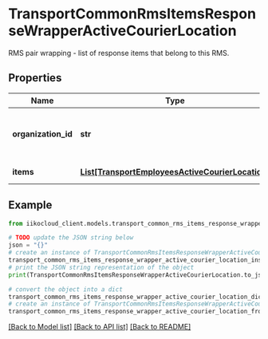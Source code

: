 # TransportCommonRmsItemsResponseWrapperActiveCourierLocation

RMS pair wrapping - list of response items that belong to this RMS.

## Properties

Name | Type | Description | Notes
------------ | ------------- | ------------- | -------------
**organization_id** | **str** | Organization ID.                Can be obtained by &#x60;/organizations&#x60; operation. | 
**items** | [**List[TransportEmployeesActiveCourierLocation]**](TransportEmployeesActiveCourierLocation.md) | Items for organization. | 

## Example

```python
from iikocloud_client.models.transport_common_rms_items_response_wrapper_active_courier_location import TransportCommonRmsItemsResponseWrapperActiveCourierLocation

# TODO update the JSON string below
json = "{}"
# create an instance of TransportCommonRmsItemsResponseWrapperActiveCourierLocation from a JSON string
transport_common_rms_items_response_wrapper_active_courier_location_instance = TransportCommonRmsItemsResponseWrapperActiveCourierLocation.from_json(json)
# print the JSON string representation of the object
print(TransportCommonRmsItemsResponseWrapperActiveCourierLocation.to_json())

# convert the object into a dict
transport_common_rms_items_response_wrapper_active_courier_location_dict = transport_common_rms_items_response_wrapper_active_courier_location_instance.to_dict()
# create an instance of TransportCommonRmsItemsResponseWrapperActiveCourierLocation from a dict
transport_common_rms_items_response_wrapper_active_courier_location_from_dict = TransportCommonRmsItemsResponseWrapperActiveCourierLocation.from_dict(transport_common_rms_items_response_wrapper_active_courier_location_dict)
```
[[Back to Model list]](../README.md#documentation-for-models) [[Back to API list]](../README.md#documentation-for-api-endpoints) [[Back to README]](../README.md)


